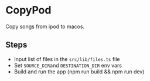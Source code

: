 # CopyPod

Copy songs from ipod to macos.

## Steps
- Input list of files in the `src/lib/files.ts` file
- Set `SOURCE_DIR`and `DESTINATION_DIR` env vars
- Build and run the app (npm run build && npm run dev)

